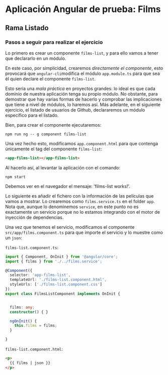 # Aplicación Angular de prueba: Films

## Rama Listado

### Pasos a seguir para realizar el ejercicio

Lo primero es crear un componente `films-list`, y para ello vamos a tener que declararlo en un módulo.

En este caso, por simplicidad, crearemos *directamente el componente*, esto provocará que `angular-cli`modifica el módulo `app.module.ts` para que sea él quien declare el componente `films-list`.

Esto sería una *mala práctica* en proyectos grandes: lo ideal es que cada dominio de nuestra aplicación tenga su propio módulo. No obstante, para demostrar que hay varias formas de hacerlo y comprobar las implicaciones que tiene a nivel de módulos, lo haremos así. Más adelante, en el siguiente ejercicio, el listado de usuarios de Github, declararemos un módulo específico para el listado.

Bien, para crear el componente ejecutaremos:

`npm run ng -- g component films-list`

Una vez hecho esto, modificamos `app.component.html` para que contenga únicamente el tag del componente `films-list`:

```html
<app-films-list></app-films-list>
```

Al hacerlo así, al levantar la aplicación con el comando:

`npm start`

Debemos ver en el navegador el mensaje: 'films-list works!'.

Lo siguiente es añadir el fichero con la información de las películas que vamos a mostrar. Lo crearemos como `films.service.ts` en el folder `app`. Nota que, aunque lo denominemos `service`, en este punto no es exactamente un servicio porque no lo estamos integrando con el motor de inyección de dependencias.

Una vez que tenemos el servicio, modificamos el componente `src/app/films.component.ts` para que importe el servicio y lo muestre como un `json`:

`films-list.component.ts`:

```typescript
import { Component, OnInit } from '@angular/core';
import { films } from './../films.service';

@Component({
  selector: 'app-films-list',
  templateUrl: './films-list.component.html',
  styleUrls: ['./films-list.component.css']
})
export class FilmsListComponent implements OnInit {


  films: any;
  constructor() { }

  ngOnInit() {
    this.films = films;
  }

}
```

`films-list.component.html`:

```html
<p>
  {{ films | json }}
</p>
```
